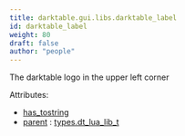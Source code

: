 ```yaml
---
title: darktable.gui.libs.darktable_label
id: darktable_label
weight: 80
draft: false
author: "people"
---
```


The darktable logo in the upper left corner

Attributes:
* [has_tostring](../../../Attributes#has_tostring)
* [parent](../Attributes#parent) : [types.dt_lua_lib_t](../../../types/dt_lua_lib_t)

